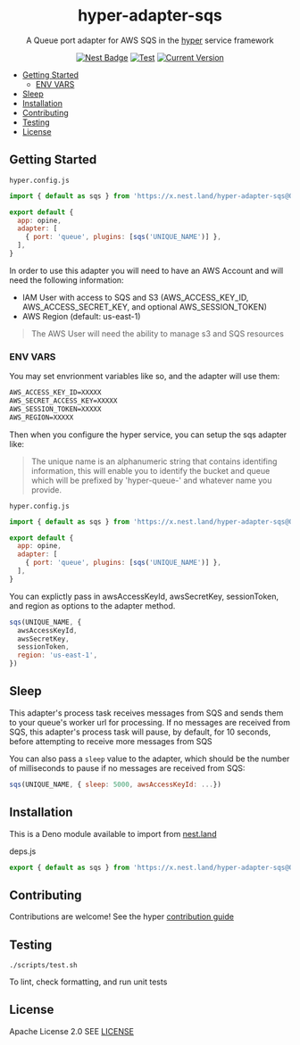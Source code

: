 <h1 align="center">
hyper-adapter-sqs
</h1>
<p align="center">A Queue port adapter for AWS SQS in the <a href="https://hyper.io/">hyper</a>  service framework</p>

<p align="center">
  <a href="https://nest.land/package/hyper-adapter-sqs"><img src="https://nest.land/badge.svg" alt="Nest Badge" /></a>
  <a href="https://github.com/hyper63/hyper-adapter-sqs/actions/workflows/tes-and-publish.yml"><img src="https://github.com/hyper63/hyper-adapter-sqs/actions/workflows/test-and-publish.yml/badge.svg" alt="Test" /></a>
  <a href="https://github.com/hyper63/hyper-adapter-sqs/tags/"><img src="https://img.shields.io/github/tag/hyper63/hyper-adapter-sqs" alt="Current Version" /></a>
</p>

<!-- toc -->

- [Getting Started](#getting-started)
  - [ENV VARS](#env-vars)
- [Sleep](#sleep)
- [Installation](#installation)
- [Contributing](#contributing)
- [Testing](#testing)
- [License](#license)

<!-- tocstop -->

## Getting Started

`hyper.config.js`

```js
import { default as sqs } from 'https://x.nest.land/hyper-adapter-sqs@0.1.4/mod.js'

export default {
  app: opine,
  adapter: [
    { port: 'queue', plugins: [sqs('UNIQUE_NAME')] },
  ],
}
```

In order to use this adapter you will need to have an AWS Account and will need the following
information:

- IAM User with access to SQS and S3 (AWS_ACCESS_KEY_ID, AWS_ACCESS_SECRET_KEY, and optional
  AWS_SESSION_TOKEN)
- AWS Region (default: us-east-1)

> The AWS User will need the ability to manage s3 and SQS resources

### ENV VARS

You may set envrionment variables like so, and the adapter will use them:

```txt
AWS_ACCESS_KEY_ID=XXXXX
AWS_SECRET_ACCESS_KEY=XXXXX
AWS_SESSION_TOKEN=XXXXX
AWS_REGION=XXXXX
```

Then when you configure the hyper service, you can setup the sqs adapter like:

> The unique name is an alphanumeric string that contains identifing information, this will enable
> you to identify the bucket and queue which will be prefixed by 'hyper-queue-' and whatever name
> you provide.

`hyper.config.js`

```js
import { default as sqs } from 'https://x.nest.land/hyper-adapter-sqs@0.1.4/mod.js'

export default {
  app: opine,
  adapter: [
    { port: 'queue', plugins: [sqs('UNIQUE_NAME')] },
  ],
}
```

You can explictly pass in awsAccessKeyId, awsSecretKey, sessionToken, and region as options to the
adapter method.

```js
sqs(UNIQUE_NAME, {
  awsAccessKeyId,
  awsSecretKey,
  sessionToken,
  region: 'us-east-1',
})
```

## Sleep

This adapter's process task receives messages from SQS and sends them to your queue's worker url for
processing. If no messages are received from SQS, this adapter's process task will pause, by
default, for 10 seconds, before attempting to receive more messages from SQS

You can also pass a `sleep` value to the adapter, which should be the number of milliseconds to
pause if no messages are received from SQS:

```js
sqs(UNIQUE_NAME, { sleep: 5000, awsAccessKeyId: ...})
```

## Installation

This is a Deno module available to import from
[nest.land](https://nest.land/package/hyper-adapter-sqs)

deps.js

```js
export { default as sqs } from 'https://x.nest.land/hyper-adapter-sqs@0.1.4/mod.js'
```

## Contributing

Contributions are welcome! See the hyper
[contribution guide](https://docs.hyper.io/contributing-to-hyper)

## Testing

```
./scripts/test.sh
```

To lint, check formatting, and run unit tests

## License

Apache License 2.0 SEE [LICENSE](LICENSE)
